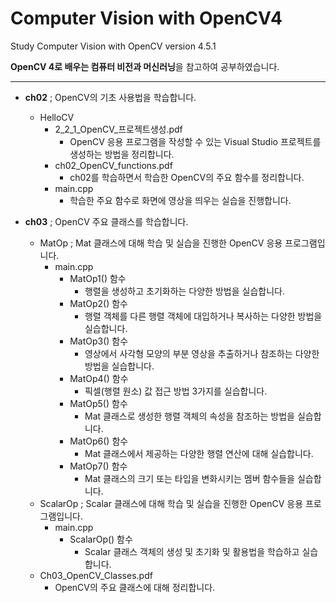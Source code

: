 # Computer Vision with OpenCV4
Study Computer Vision with OpenCV version 4.5.1


**OpenCV 4로 배우는 컴퓨터 비전과 머신러닝**을 참고하여 공부하였습니다.

---

- **ch02** ; OpenCV의 기초 사용법을 학습합니다.
  - HelloCV
    - 2_2_1_OpenCV_프로젝트생성.pdf
      - OpenCV 응용 프로그램을 작성할 수 있는 Visual Studio 프로젝트를 생성하는 방법을 정리합니다.
    - ch02_OpenCV_functions.pdf
      - ch02를 학습하면서 학습한 OpenCV의 주요 함수를 정리합니다.
    - main.cpp
      - 학습한 주요 함수로 화면에 영상을 띄우는 실습을 진행합니다.

- **ch03** ; OpenCV 주요 클래스를 학습합니다.
  - MatOp ; Mat 클래스에 대해 학습 및 실습을 진행한 OpenCV 응용 프로그램입니다.
    - main.cpp
      - MatOp1() 함수
        - 행렬을 생성하고 초기화하는 다양한 방법을 실습합니다.
      - MatOp2() 함수
        - 행렬 객체를 다른 행렬 객체에 대입하거나 복사하는 다양한 방법을 실습합니다.
      - MatOp3() 함수
        - 영상에서 사각형 모양의 부분 영상을 추출하거나 참조하는 다양한 방법을 실습합니다.
      - MatOp4() 함수
        - 픽셀(행렬 원소) 값 접근 방법 3가지를 실습합니다.
      - MatOp5() 함수
        - Mat 클래스로 생성한 행렬 객체의 속성을 참조하는 방법을 실습합니다.
      - MatOp6() 함수
        - Mat 클래스에서 제공하는 다양한 행렬 연산에 대해 실습합니다.
      - MatOp7() 함수
        - Mat 클래스의 크기 또는 타입을 변화시키는 멤버 함수들을 실습합니다.
  - ScalarOp ; Scalar 클래스에 대해 학습 및 실습을 진행한 OpenCV 응용 프로그램입니다.
    - main.cpp
      - ScalarOp() 함수
        - Scalar 클래스 객체의 생성 및 초기화 및 활용법을 학습하고 실습합니다.
  - Ch03_OpenCV_Classes.pdf
    - OpenCV의 주요 클래스에 대해 정리합니다.
